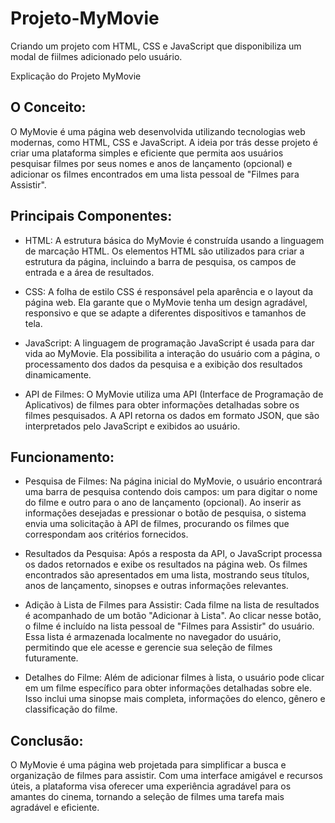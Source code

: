 # Projeto-MyMovie
 Criando um projeto com HTML, CSS e JavaScript que disponibiliza um modal de fiilmes adicionado pelo usuário.

Explicação do Projeto MyMovie

## O Conceito:
O MyMovie é uma página web desenvolvida utilizando tecnologias web modernas, como HTML, CSS e JavaScript. A ideia por trás desse projeto é criar uma plataforma simples e eficiente que permita aos usuários pesquisar filmes por seus nomes e anos de lançamento (opcional) e adicionar os filmes encontrados em uma lista pessoal de "Filmes para Assistir".

## Principais Componentes:

* HTML: A estrutura básica do MyMovie é construída usando a linguagem de marcação HTML. Os elementos HTML são utilizados para criar a estrutura da página, incluindo a barra de pesquisa, os campos de entrada e a área de resultados.

* CSS: A folha de estilo CSS é responsável pela aparência e o layout da página web. Ela garante que o MyMovie tenha um design agradável, responsivo e que se adapte a diferentes dispositivos e tamanhos de tela.

* JavaScript: A linguagem de programação JavaScript é usada para dar vida ao MyMovie. Ela possibilita a interação do usuário com a página, o processamento dos dados da pesquisa e a exibição dos resultados dinamicamente.

* API de Filmes: O MyMovie utiliza uma API (Interface de Programação de Aplicativos) de filmes para obter informações detalhadas sobre os filmes pesquisados. A API retorna os dados em formato JSON, que são interpretados pelo JavaScript e exibidos ao usuário.

## Funcionamento:

* Pesquisa de Filmes: Na página inicial do MyMovie, o usuário encontrará uma barra de pesquisa contendo dois campos: um para digitar o nome do filme e outro para o ano de lançamento (opcional). Ao inserir as informações desejadas e pressionar o botão de pesquisa, o sistema envia uma solicitação à API de filmes, procurando os filmes que correspondam aos critérios fornecidos.

* Resultados da Pesquisa: Após a resposta da API, o JavaScript processa os dados retornados e exibe os resultados na página web. Os filmes encontrados são apresentados em uma lista, mostrando seus títulos, anos de lançamento, sinopses e outras informações relevantes.

* Adição à Lista de Filmes para Assistir: Cada filme na lista de resultados é acompanhado de um botão "Adicionar à Lista". Ao clicar nesse botão, o filme é incluído na lista pessoal de "Filmes para Assistir" do usuário. Essa lista é armazenada localmente no navegador do usuário, permitindo que ele acesse e gerencie sua seleção de filmes futuramente.

* Detalhes do Filme: Além de adicionar filmes à lista, o usuário pode clicar em um filme específico para obter informações detalhadas sobre ele. Isso inclui uma sinopse mais completa, informações do elenco, gênero e classificação do filme.

## Conclusão:
O MyMovie é uma página web projetada para simplificar a busca e organização de filmes para assistir. Com uma interface amigável e recursos úteis, a plataforma visa oferecer uma experiência agradável para os amantes do cinema, tornando a seleção de filmes uma tarefa mais agradável e eficiente.
